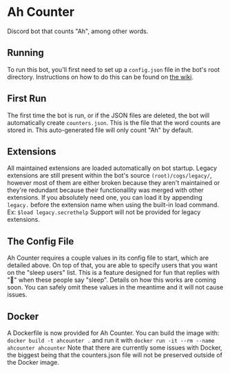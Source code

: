 # Ah Counter
Discord bot that counts "Ah", among other words.
## Running
To run this bot, you'll first need to set up a `config.json` file in the bot's root directory. Instructions on how to do this can be found on [the wiki](https://github.com/NinjaCheetah/AhCounter/wiki).

## First Run
The first time the bot is run, or if the JSON files are deleted, the bot will automatically create `counters.json`. This is the file that the word counts are stored in. This auto-generated file will only count "Ah" by default.

## Extensions
All maintained extensions are loaded automatically on bot startup. Legacy extensions are still present within the bot's source `(root)/cogs/legacy/`, however most of them are either broken because they aren't maintained or they're redundant because their functionallity was merged with other extensions. If you absolutely need one, you can load it by appending `legacy.` before the extension name when using the built-in load command. Ex: `$load legacy.secrethelp` Support will not be provided for legacy extensions.

## The Config File
Ah Counter requires a couple values in its config file to start, which are detailed above. On top of that, you are able to specify users that you want on the "sleep users" list. This is a feature designed for fun that replies with "🧢" when these people say "sleep". Details on how this works are coming soon. You can safely omit these values in the meantime and it will not cause issues.


## Docker
A Dockerfile is now provided for Ah Counter. You can build the image with:
`docker build -t ahcounter .`
and run it with
`docker run -it --rm --name ahcounter ahcounter`
Note that there are currently some issues with Docker, the biggest being that the counters.json file will not be preserved outside of the Docker image.

